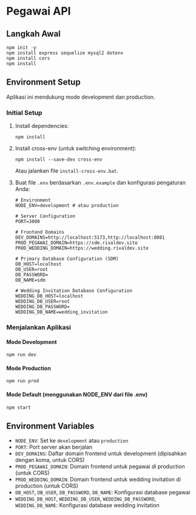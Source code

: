 # Pegawai API

## Langkah Awal
```
npm init -y
npm install express sequelize mysql2 dotenv
npm install cors
npm install
```

## Environment Setup

Aplikasi ini mendukung mode development dan production.

### Initial Setup

1. Install dependencies:
   ```
   npm install
   ```

2. Install cross-env (untuk switching environment):
   ```
   npm install --save-dev cross-env
   ```
   Atau jalankan file `install-cross-env.bat`.

3. Buat file `.env` berdasarkan `.env.example` dan konfigurasi pengaturan Anda:
   ```
   # Environment
   NODE_ENV=development # atau production

   # Server Configuration
   PORT=3000

   # Frontend Domains
   DEV_DOMAINS=http://localhost:5173,http://localhost:8081
   PROD_PEGAWAI_DOMAIN=https://sdm.rivaldev.site
   PROD_WEDDING_DOMAIN=https://wedding.rivaldev.site

   # Primary Database Configuration (SDM)
   DB_HOST=localhost
   DB_USER=root
   DB_PASSWORD=
   DB_NAME=sdm

   # Wedding Invitation Database Configuration
   WEDDING_DB_HOST=localhost
   WEDDING_DB_USER=root
   WEDDING_DB_PASSWORD=
   WEDDING_DB_NAME=wedding_invitation
   ```

### Menjalankan Aplikasi

#### Mode Development
```
npm run dev
```

#### Mode Production
```
npm run prod
```

#### Mode Default (menggunakan NODE_ENV dari file .env)
```
npm start
```

## Environment Variables

- `NODE_ENV`: Set ke `development` atau `production`
- `PORT`: Port server akan berjalan
- `DEV_DOMAINS`: Daftar domain frontend untuk development (dipisahkan dengan koma, untuk CORS)
- `PROD_PEGAWAI_DOMAIN`: Domain frontend untuk pegawai di production (untuk CORS)
- `PROD_WEDDING_DOMAIN`: Domain frontend untuk wedding invitation di production (untuk CORS)
- `DB_HOST`, `DB_USER`, `DB_PASSWORD`, `DB_NAME`: Konfigurasi database pegawai
- `WEDDING_DB_HOST`, `WEDDING_DB_USER`, `WEDDING_DB_PASSWORD`, `WEDDING_DB_NAME`: Konfigurasi database wedding invitation
